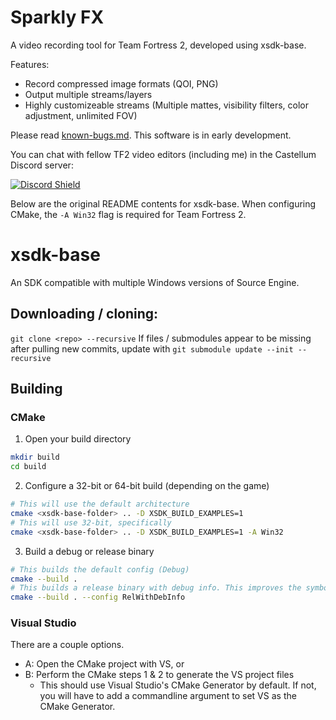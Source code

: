 # Sparkly FX
A video recording tool for Team Fortress 2, developed using xsdk-base.

Features:
- Record compressed image formats (QOI, PNG)
- Output multiple streams/layers
- Highly customizeable streams (Multiple mattes, visibility filters, color adjustment, unlimited FOV)

Please read [known-bugs.md](known-bugs.md). This software is in early development.

You can chat with fellow TF2 video editors (including me) in the Castellum Discord server:

[![Discord Shield](https://discordapp.com/api/guilds/405422047221645312/widget.png?style=shield)](https://discord.gg/f5QumD4hE4)

Below are the original README contents for xsdk-base.
When configuring CMake, the `-A Win32` flag is required for Team Fortress 2.

# xsdk-base
An SDK compatible with multiple Windows versions of Source Engine.

## Downloading / cloning:

`git clone <repo> --recursive`
If files / submodules appear to be missing after pulling new commits, update with `git submodule update --init --recursive`

## Building

### CMake
1. Open your build directory
```sh
mkdir build
cd build
```
2. Configure a 32-bit or 64-bit build (depending on the game)
```sh
# This will use the default architecture
cmake <xsdk-base-folder> .. -D XSDK_BUILD_EXAMPLES=1
# This will use 32-bit, specifically
cmake <xsdk-base-folder> .. -D XSDK_BUILD_EXAMPLES=1 -A Win32
```
3. Build a debug or release binary
```sh
# This builds the default config (Debug)
cmake --build .
# This builds a release binary with debug info. This improves the symbols in stack traces.
cmake --build . --config RelWithDebInfo
```

### Visual Studio
There are a couple options.
- A: Open the CMake project with VS, or
- B: Perform the CMake steps 1 & 2 to generate the VS project files
    - This should use Visual Studio's CMake Generator by default. If not, you will have to add a commandline argument to set VS as the CMake Generator.
